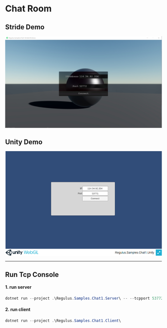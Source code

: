 # Chat Room
## Stride Demo
[![Unity-DEMO](doc/1648914064143.jpg)](doc/stride-win-x64.7z) 
## Unity Demo
[![Unity-DEMO](doc/Snipaste_2022-03-08_18-24-25.png)](http://114.34.92.204:52000/chat1/index.html) 



---
## Run Tcp Console 

#### 1. run server
```powershell
dotnet run --project .\Regulus.Samples.Chat1.Server\ -- --tcpport 53772 --webport 0
```

#### 2. run client
  
```powershell
dotnet run --project .\Regulus.Samples.Chat1.Client\
```


